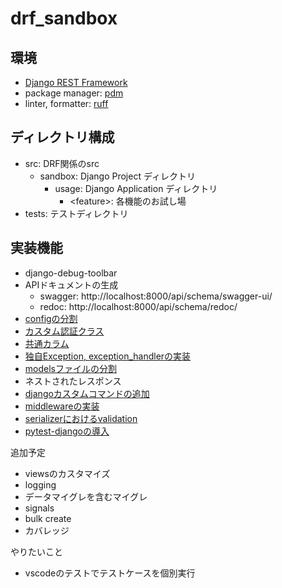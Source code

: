# drf_sandbox

## 環境

- [Django REST Framework](https://www.django-rest-framework.org/)
- package manager: [pdm](https://pdm-project.org/en/stable/)
- linter, formatter: [ruff](https://docs.astral.sh/ruff/)

## ディレクトリ構成

- src: DRF関係のsrc
  - sandbox: Django Project ディレクトリ
    - usage: Django Application ディレクトリ
      - \<feature>: 各機能のお試し場
- tests: テストディレクトリ

## 実装機能

- django-debug-toolbar
- APIドキュメントの生成
  - swagger: http://localhost:8000/api/schema/swagger-ui/
  - redoc: http://localhost:8000/api/schema/redoc/
- [configの分割](src/sandbox/config/settings/base.py)
- [カスタム認証クラス](src/sandbox/usage/authentication/README.md)
- [共通カラム](src/sandbox/usage/models/models_common_column.py)
- [独自Exception, exception_handlerの実装](src/sandbox/usage/custom_exception/views.py)
- [modelsファイルの分割](src/sandbox/usage/models/__init__.py)
- ネストされたレスポンス
- [djangoカスタムコマンドの追加](src/sandbox/usage/management/commands/batch.py)
- [middlewareの実装](src/sandbox/usage/middleware/access_log.py)
- [serializerにおけるvalidation](src/sandbox/usage/validation/serializer.py)
- [pytest-djangoの導入](tests/README.md)

追加予定
- viewsのカスタマイズ
- logging
- データマイグレを含むマイグレ
- signals
- bulk create
- カバレッジ

やりたいこと
- vscodeのテストでテストケースを個別実行
